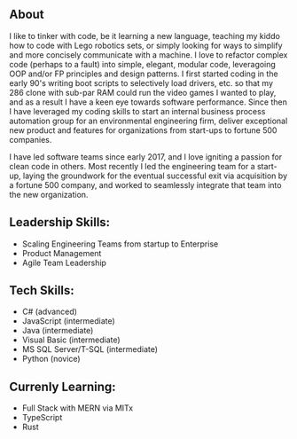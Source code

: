 
## About
I like to tinker with code, be it learning a new language, teaching my kiddo how to code with Lego robotics sets, or simply looking for ways to simplify and more concisely communicate with a machine. I love to refactor complex code (perhaps to a fault) into simple, elegant, modular code, leveragoing OOP and/or FP principles and design patterns. I first started coding in the early 90's writing boot scripts to selectively load drivers, etc. so that my 286 clone with sub-par RAM could run the video games I wanted to play, and as a result I have a keen eye towards software performance. Since then I have leveraged my coding skills to start an internal business process automation group for an environmental engineering firm, deliver exceptional new product and features for organizations from start-ups to fortune 500 companies.

I have led software teams since early 2017, and I love igniting a passion for clean code in others. Most recently I led the engineering team for a start-up, laying the groundwork for the eventual successful exit via acquisition by a fortune 500 company, and worked to seamlessly integrate that team into the new organization. 

## Leadership Skills:
- Scaling Engineering Teams from startup to Enterprise
- Product Management
- Agile Team Leadership

## Tech Skills:
- C# (advanced)
- JavaScript (intermediate)
- Java (intermediate)
- Visual Basic (intermediate)
- MS SQL Server/T-SQL (intermediate)
- Python (novice)

## Currenly Learning:
- Full Stack with MERN via MITx
- TypeScript
- Rust


<!---
EvanGeer/EvanGeer is a ✨ special ✨ repository because its `README.md` (this file) appears on your GitHub profile.
You can click the Preview link to take a look at your changes.
--->
